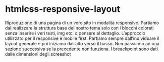 htmlcss-responsive-layout
===
Riproduzione di una pagina di un vero sito in modalità responsive.
Partiamo dal realizzare la struttura base del nostro tema solo con i blocchi colorati senza inserire i veri testi, img etc. o pensare al dettaglio.
L’approccio utilizzato per il responsive è mobile first.
Partiamo sempre dall’individuare il layout generale e poi iniziamo dall’alto verso il basso. Non passiamo ad una sezione successiva se la precedente non funziona.
I breackpoint sono dati dalle dimensioni degli screeshot
